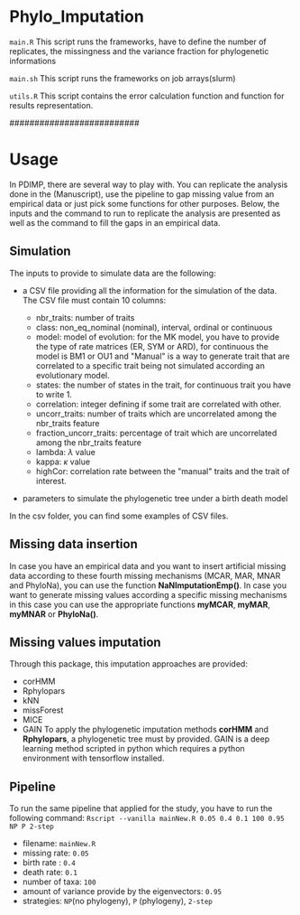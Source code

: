 # Phylo_Imputation

`main.R` This script runs the frameworks, have to define the number of replicates, the missingness and the variance fraction for phylogenetic informations

`main.sh` This script runs the frameworks on job arrays(slurm) 

`utils.R` This script contains the error calculation function and function for results representation. 

##########################

# Usage

In PDIMP, there are several way to play with. You can replicate the analysis done in the (Manuscript), use the pipeline to gap missing value from an empirical data or just pick some functions for other purposes. Below, the inputs and the command to run to replicate the analysis are presented as well as the command to fill the gaps in an empirical data. 

## Simulation

The inputs to provide to simulate data are the following:

* a CSV file providing all the information for the simulation of the data. The CSV file must contain 10 columns:
  * nbr_traits: number of traits
  * class: non_eq_nominal (nominal), interval, ordinal or continuous
  * model: model of evolution: for the MK model, you have to provide the type of rate matrices (ER, SYM or ARD), for continuous the model is BM1 or OU1 and "Manual" is a way to generate trait that are correlated to a specific trait being not simulated according an evolutionary model.
  * states: the number of states in the trait, for continuous trait you have to write 1. 
  * correlation: integer defining if some trait are correlated with other.
  * uncorr_traits: number of traits which are uncorrelated among the nbr_traits feature
  * fraction_uncorr_traits: percentage of trait which are uncorrelated among the nbr_traits feature
  * lambda: $\lambda$ value
  * kappa: $\kappa$ value
  * highCor: correlation rate between the "manual" traits and the trait of interest.

* parameters to simulate the phylogenetic tree under a birth death model

In the csv folder, you can find some examples of CSV files. 

## Missing data insertion

In case you have an empirical data and you want to insert artificial missing data according to these fourth missing mechanisms (MCAR, MAR, MNAR and PhyloNa), you can use the function **NaNImputationEmp()**. In case you want to generate missing values according a specific missing mechanisms in this case you can use the appropriate functions **myMCAR**, **myMAR**, **myMNAR** or **PhyloNa()**.

## Missing values imputation

Through this package, this imputation approaches are provided:
 * corHMM
 * Rphylopars
 * kNN
 * missForest
 * MICE 
 * GAIN
To apply the phylogenetic imputation methods **corHMM** and **Rphylopars**, a phylogenetic tree must by provided. GAIN is a deep learning method scripted in python which requires a python environment with tensorflow installed. 

## Pipeline

To run the same pipeline that applied for the study, you have to run the following command:
`Rscript --vanilla mainNew.R 0.05 0.4 0.1 100 0.95 NP P 2-step`

 * filename: `mainNew.R`
 * missing rate: `0.05`
 * birth rate : `0.4`
 * death rate: `0.1`
 * number of taxa: `100`
 * amount of variance provide by the eigenvectors: `0.95`
 * strategies: `NP`(no phylogeny), `P` (phylogeny), `2-step`



